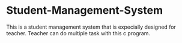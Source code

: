 # Student-Management-System
This is a student management system that is expecially designed for teacher. Teacher can do multiple task with this c program.
